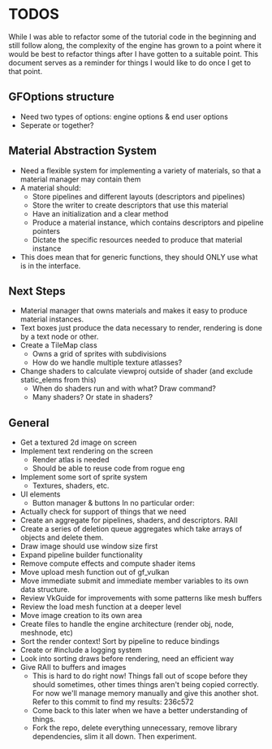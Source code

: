 # TODOS

While I was able to refactor some of the tutorial code in the beginning and still follow along, the complexity of 
the engine has grown to a point where it would be best to refactor things after I have gotten to a suitable point.
This document serves as a reminder for things I would like to do once I get to that point.

## GFOptions structure
- Need two types of options: engine options & end user options
- Seperate or together?

## Material Abstraction System
- Need a flexible system for implementing a variety of materials, so that a material manager may contain them
- A material should:
    - Store pipelines and different layouts (descriptors and pipelines)
    - Store the writer to create descriptors that use this material
    - Have an initialization and a clear method
    - Produce a material instance, which contains descriptors and pipeline pointers
    - Dictate the specific resources needed to produce that material instance
- This does mean that for generic functions, they should ONLY use what is in the interface.

## Next Steps
- Material manager that owns materials and makes it easy to produce material instances.
- Text boxes just produce the data necessary to render, rendering is done by a text node or other.
- Create a TileMap class
    - Owns a grid of sprites with subdivisions
    - How do we handle multiple texture atlasses?
- Change shaders to calculate viewproj outside of shader (and exclude static_elems from this)
    - When do shaders run and with what? Draw command?
    - Many shaders? Or state in shaders?

## General
- Get a textured 2d image on screen
- Implement text rendering on the screen
    - Render atlas is needed
    - Should be able to reuse code from rogue eng
- Implement some sort of sprite system
    - Textures, shaders, etc.
- UI elements
    - Button manager & buttons
In no particular order:
- Actually check for support of things that we need
- Create an aggregate for pipelines, shaders, and descriptors. RAII
- Create a series of deletion queue aggregates which take arrays of objects and delete them.
- Draw image should use window size first
- Expand pipeline builder functionality
- Remove compute effects and compute shader items
- Move upload mesh function out of gf_vulkan
- Move immediate submit and immediate member variables to its own data structure.
- Review VkGuide for improvements with some patterns like mesh buffers
- Review the load mesh function at a deeper level
- Move image creation to its own area
- Create files to handle the engine architecture (render obj, node, meshnode, etc)
- Sort the render context! Sort by pipeline to reduce bindings
- Create or #include a logging system
- Look into sorting draws before rendering, need an efficient way
- Give RAII to buffers and images
    - This is hard to do right now! Things fall out of scope before they should sometimes, other times things aren't being copied correctly. For now we'll manage memory manually and give this another shot. Refer to this commit to find my results: 236c572
    - Come back to this later when we have a better understanding of things.
    - Fork the repo, delete everything unnecessary, remove library dependencies, slim it all down. Then experiment.